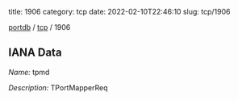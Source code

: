 title: 1906
category: tcp
date: 2022-02-10T22:46:10
slug: tcp/1906

[portdb](/) / [tcp](/category/tcp.html) / 1906


## IANA Data

_Name:_ tpmd

_Description:_ TPortMapperReq

